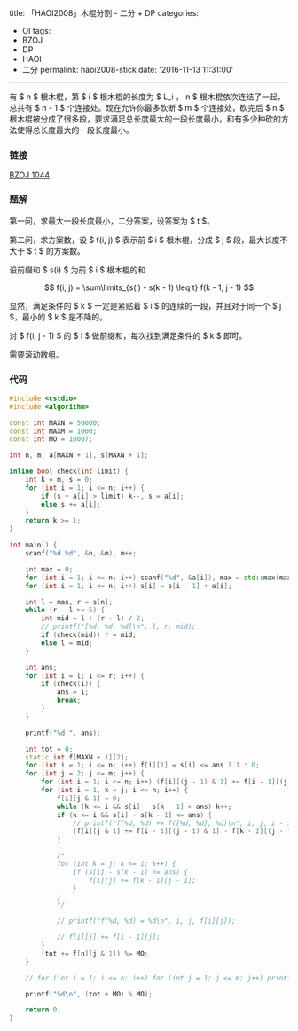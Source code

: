 title: 「HAOI2008」木棍分割 - 二分 + DP
categories:
  - OI
tags:
  - BZOJ
  - DP
  - HAOI
  - 二分
permalink: haoi2008-stick
date: '2016-11-13 11:31:00'
---

有 $ n $ 根木棍，第 $ i $ 根木棍的长度为 $ L_i $，$ n $ 根木棍依次连结了一起，总共有 $ n - 1 $ 个连接处。现在允许你最多砍断 $ m $ 个连接处，砍完后 $ n $ 根木棍被分成了很多段，要求满足总长度最大的一段长度最小，和有多少种砍的方法使得总长度最大的一段长度最小。

<!-- more -->

### 链接

[BZOJ 1044](http://www.lydsy.com/JudgeOnline/problem.php?id=1044)

### 题解

第一问，求最大一段长度最小，二分答案，设答案为 $ t $。

第二问，求方案数，设 $ f(i, j) $ 表示前 $ i $ 根木棍，分成 $ j $ 段，最大长度不大于 $ t $ 的方案数。

设前缀和 $ s(i) $ 为前 $ i $ 根木棍的和

$$ f(i, j) = \sum\limits_{s(i) - s(k - 1) \leq t} f(k - 1, j - 1) $$

显然，满足条件的 $ k $ 一定是紧贴着 $ i $ 的连续的一段，并且对于同一个 $ j $，最小的 $ k $ 是不降的。

对 $ f(i, j - 1) $ 的 $ i $ 做前缀和，每次找到满足条件的 $ k $ 即可。

需要滚动数组。

### 代码

```cpp
#include <cstdio>
#include <algorithm>

const int MAXN = 50000;
const int MAXM = 1000;
const int MO = 10007;

int n, m, a[MAXN + 1], s[MAXN + 1];

inline bool check(int limit) {
    int k = m, s = 0;
    for (int i = 1; i <= n; i++) {
        if (s + a[i] > limit) k--, s = a[i];
        else s += a[i];
    }
    return k >= 1;
}

int main() {
    scanf("%d %d", &n, &m), m++;

    int max = 0;
    for (int i = 1; i <= n; i++) scanf("%d", &a[i]), max = std::max(max, a[i]);
    for (int i = 1; i <= n; i++) s[i] = s[i - 1] + a[i];

    int l = max, r = s[n];
    while (r - l >= 5) {
        int mid = l + (r - l) / 2;
        // printf("[%d, %d, %d]\n", l, r, mid);
        if (check(mid)) r = mid;
        else l = mid;
    }

    int ans;
    for (int i = l; i <= r; i++) {
        if (check(i)) {
            ans = i;
            break;
        }
    }

    printf("%d ", ans);

    int tot = 0;
    static int f[MAXN + 1][2];
    for (int i = 1; i <= n; i++) f[i][1] = s[i] <= ans ? 1 : 0;
    for (int j = 2; j <= m; j++) {
        for (int i = 1; i <= n; i++) (f[i][(j - 1) & 1] += f[i - 1][(j - 1) & 1]) %= MO;
        for (int i = 1, k = j; i <= n; i++) {
            f[i][j & 1] = 0;
            while (k <= i && s[i] - s[k - 1] > ans) k++;
            if (k <= i && s[i] - s[k - 1] <= ans) {
                // printf("f(%d, %d) += f([%d, %d], %d)\n", i, j, i - 1, k - 1, j - 1);
                (f[i][j & 1] += f[i - 1][(j - 1) & 1] - f[k - 2][(j - 1) & 1]) %= MO;
            }

            /*
            for (int k = j; k <= i; k++) {
                if (s[i] - s[k - 1] <= ans) {
                    f[i][j] += f[k - 1][j - 1];
                }
            }
            */

            // printf("f(%d, %d) = %d\n", i, j, f[i][j]);

            // f[i][j] += f[i - 1][j];
        }
        (tot += f[n][j & 1]) %= MO;
    }

    // for (int i = 1; i <= n; i++) for (int j = 1; j <= m; j++) printf("f(%d, %d) = %d\n", i, j, f[i][j]);

    printf("%d\n", (tot + MO) % MO);

    return 0;
}
```
